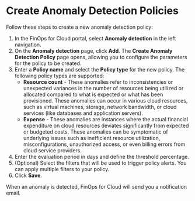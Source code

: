 # Create Anomaly Detection Policies

Follow these steps to create a new anomaly detection policy:

1. In the FinOps for Cloud portal, select **Anomaly detection** in the left navigation.
2. On the **Anomaly detection** page, click **Add**. The **Create Anomaly Detection Policy** page opens, allowing you to configure the parameters for the policy to be created.
3. Enter a **Policy name** and select the **Policy type** for the new policy. The following policy types are supported:
   * **Resource count** - These anomalies refer to inconsistencies or unexpected variances in the number of resources being utilized or allocated compared to what is expected or what has been provisioned. These anomalies can occur in various cloud resources, such as virtual machines, storage, network bandwidth, or cloud services (like databases and application servers).&#x20;
   * **Expense** - These anomalies are instances where the actual financial expenditure on cloud resources deviates significantly from expected or budgeted costs. These anomalies can be symptomatic of underlying issues such as inefficient resource utilization, misconfigurations, unauthorized access, or even billing errors from cloud service providers.
4. Enter the evaluation period in days and define the threshold percentage.
5. (Optional) Select the filters that will be used to trigger policy alerts. You can apply multiple filters to your policy.&#x20;
6. Click **Save**.

When an anomaly is detected, FinOps for Cloud will send you a notification email.
